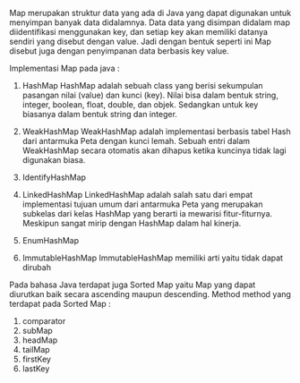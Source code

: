 Map merupakan struktur data yang ada di Java yang dapat digunakan untuk menyimpan banyak data didalamnya. Data data yang  disimpan didalam map diidentifikasi menggunakan key, dan setiap key akan memiliki datanya sendiri yang disebut dengan value. Jadi dengan bentuk seperti ini Map disebut juga dengan penyimpanan data berbasis key value. 

Implementasi Map pada java :
1. HashMap
HashMap adalah sebuah class yang berisi sekumpulan pasangan nilai (value) dan kunci (key). Nilai bisa dalam bentuk string, integer, boolean, float, double, dan objek. Sedangkan untuk key biasanya dalam bentuk string dan integer.

2. WeakHashMap
WeakHashMap adalah implementasi berbasis tabel Hash dari antarmuka Peta dengan kunci lemah. Sebuah entri dalam WeakHashMap secara otomatis akan dihapus ketika kuncinya tidak lagi digunakan biasa.

3. IdentifyHashMap

4. LinkedHashMap
LinkedHashMap adalah salah satu dari empat implementasi tujuan umum dari antarmuka Peta yang merupakan subkelas dari kelas HashMap yang berarti ia mewarisi fitur-fiturnya. Meskipun sangat mirip dengan HashMap dalam hal kinerja.

5. EnumHashMap

6. ImmutableHashMap
ImmutableHashMap memiliki arti yaitu tidak dapat dirubah

Pada bahasa Java terdapat juga Sorted Map yaitu Map yang dapat diurutkan baik secara ascending maupun descending. Method method yang terdapat pada Sorted Map :
1. comparator
2. subMap
3. headMap
4. tailMap
5. firstKey
6. lastKey


